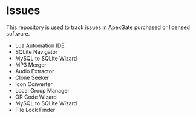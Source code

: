 # Issues

This repository is used to track issues in ApexGate purchased or licensed software.

 - Lua Automation IDE
 - SQLite Navigator
 - MySQL to SQLite Wizard
 - MP3 Merger
 - Audio Extractor
 - Clone Seeker
 - Icon Converter
 - Local Group Manager
 - QR Code Wizard
 - MySQL to SQLite Wizard
 - File Lock Finder
